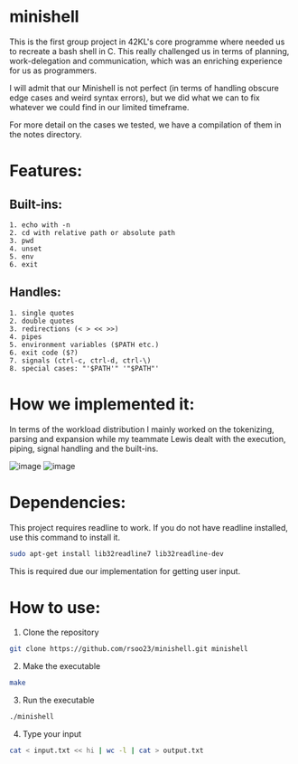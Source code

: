 # minishell

This is the first group project in 42KL's core programme where needed us to recreate a bash shell in C. This really challenged us in terms of planning, work-delegation and communication, which was an enriching experience for us as programmers.

I will admit that our Minishell is not perfect (in terms of handling obscure edge cases and weird syntax errors), but we did what we can to fix whatever we could find in our limited timeframe.

For more detail on the cases we tested, we have a compilation of them in the notes directory.

# Features:
## Built-ins:
```
1. echo with -n
2. cd with relative path or absolute path
3. pwd
4. unset
5. env
6. exit
```

## Handles:
```
1. single quotes
2. double quotes
3. redirections (< > << >>)
4. pipes
5. environment variables ($PATH etc.)
6. exit code ($?)
7. signals (ctrl-c, ctrl-d, ctrl-\)
8. special cases: "'$PATH'" '"$PATH"'
```

# How we implemented it:

In terms of the workload distribution I mainly worked on the tokenizing, parsing and expansion while my teammate Lewis dealt with the execution, piping, signal handling and the built-ins.

![image](https://github.com/rsoo23/minishell/assets/81731553/f0ab9a96-32b0-4ca4-b97f-97055ab41171)
![image](https://github.com/rsoo23/minishell/assets/81731553/288a8616-7261-4eec-a515-383a9d3fdd14)

# Dependencies:
This project requires readline to work.
If you do not have readline installed, use this command to install it.
```bash
sudo apt-get install lib32readline7 lib32readline-dev
```
This is required due our implementation for getting user input.

# How to use:
1. Clone the repository
```bash
git clone https://github.com/rsoo23/minishell.git minishell
```
2. Make the executable
```bash
make
```
3. Run the executable
```bash
./minishell
```
4. Type your input
```bash
cat < input.txt << hi | wc -l | cat > output.txt
```
